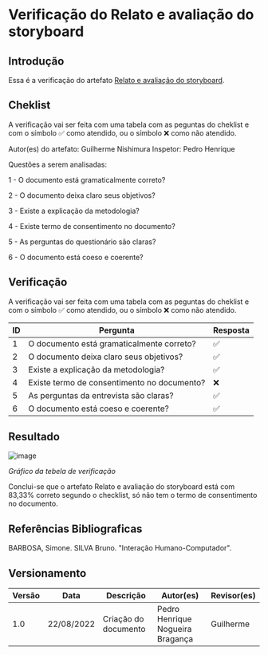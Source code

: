 # Verificação do Relato e avaliação do storyboard
## Introdução
  Essa é a verificação do artefato [Relato e avaliação do storyboard](https://github.com/Interacao-Humano-Computador/2022.1-CIEE/blob/main/docs/design_avaliacao_desenvolvimento/nivel_1/relato_storyboard.md).
  
## Cheklist 

A verificação vai ser feita com uma tabela com as peguntas do cheklist e com o símbolo ✅ como atendido, ou o símbolo ❌ como não atendido.

Autor(es) do artefato: Guilherme Nishimura
Inspetor: Pedro Henrique

Questões a serem analisadas:

   1 - O documento está gramaticalmente correto?
   
   2 - O documento deixa claro seus objetivos?
   
   3 - Existe a explicação da metodologia?
   
   4 - Existe termo de consentimento no documento?
   
   5 - As perguntas do questionário são claras?

   6 - O documento está coeso e coerente?
  
## Verificação
A verificação vai ser feita com uma tabela com as peguntas do cheklist e com o símbolo ✅ como atendido, ou o símbolo ❌ como não atendido.

| ID      |  Pergunta         | Resposta  |
|---------|-------------------|-----------|
| 1       | O documento está gramaticalmente correto? | ✅ |
| 2       | O documento deixa claro seus objetivos? | ✅ |
| 3       | Existe a explicação da metodologia? | ✅ |
| 4       | Existe termo de consentimento no documento? | ❌ |
| 5       | As perguntas da entrevista são claras? | ✅ |
| 6       | O documento está coeso e coerente? | ✅ |

## Resultado
 
  ![image](https://user-images.githubusercontent.com/57445188/186012282-338adb27-12cb-40c4-b2e2-b8ebf2d7045b.png)
  
  *Gráfico da tebela de verificação*
  
  Conclui-se que o artefato Relato e avaliação do storyboard está com 83,33% correto segundo o checklist, só não tem o termo de consentimento no documento.

## Referências Bibliograficas
BARBOSA, Simone. SILVA Bruno. "Interação Humano-Computador".

## Versionamento

| Versão       | Data | Descrição                                  | Autor(es)      | Revisor(es)  |
| ---------- | ------ | ------------------------------------------ | -------------- | ------------ |
| 1.0 | 22/08/2022    | Criação do documento                       | Pedro Henrique Nogueira Bragança  | Guilherme |
